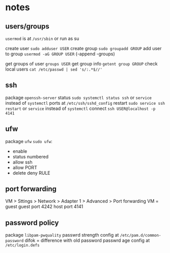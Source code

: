 # notes


## users/groups

`usermod` is at `/usr/sbin` or run as su

create user `sudo adduser USER`
create group `sudo groupadd GROUP`
add user to group `usermod -aG GROUP USER` (-append -groups)

get groups of user `groups USER`
get group info `getent group GROUP`
check local users `cat /etc/passwd | sed 's/:.*$//'`

## ssh

package `openssh-server`
status `sudo systemctl status ssh` or `service` instead of `systemctl`
ports at `/etc/ssh/sshd_config`
restart `sudo service ssh restart` or `service` instead of `systemctl`
connect `ssh USER@localhost -p 4141`

## ufw

package `ufw`
`sudo ufw`:
- enable
- status numbered
- allow ssh
- allow PORT
- delete deny RULE

## port forwarding

VM > Sttings > Network > Adapter 1 > Advanced > Port forwarding
VM = guest
guest port 4242
host port 4141

## password policy

package `libpam-pwquality`
passwrd strength config at `/etc/pam.d/common-password`
difok = difference with old password
passwrd age config at `/etc/login.defs`
